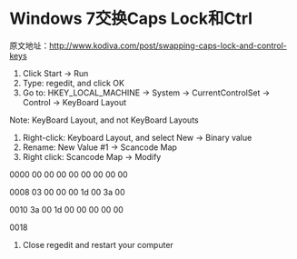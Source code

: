# Windows 7交换Caps Lock和Ctrl



原文地址：http://www.kodiva.com/post/swapping-caps-lock-and-control-keys

1. Click Start -> Run
2. Type: regedit, and click OK
3. Go to: HKEY_LOCAL_MACHINE -> System -> CurrentControlSet -> Control -> KeyBoard Layout 

Note: KeyBoard Layout, and not KeyBoard Layouts

1. Right-click: Keyboard Layout, and select New -> Binary value
2. Rename: New Value #1 -> Scancode Map
3. Right click: Scancode Map -> Modify

0000  00 00 00 00 00 00 00 00 

0008  03 00 00 00 1d 00 3a 00 

0010  3a 00 1d 00 00 00 00 00   

0018

1. Close regedit and restart your computer